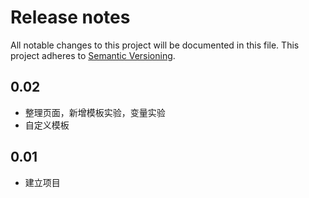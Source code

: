 # Release notes

All notable changes to this project will be documented in this file.
This project adheres to [Semantic Versioning](http://semver.org/).

## 0.02

- 整理页面，新增模板实验，变量实验
- 自定义模板

## 0.01

- 建立项目
